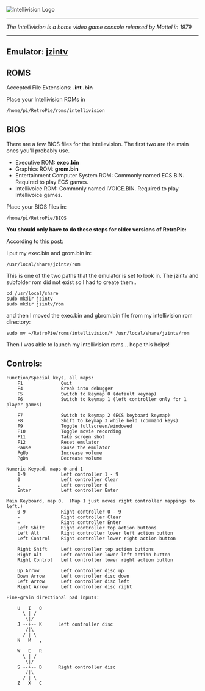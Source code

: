![Intellivision Logo](http://upload.wikimedia.org/wikipedia/en/a/aa/Intellivision_logo.gif)

***

_The Intellivision is a home video game console released by Mattel in 1979_

***
## Emulator: [jzintv](http://spatula-city.org/~im14u2c/intv/)

## ROMS
Accepted File Extensions: **.int .bin**

Place your Intellivision ROMs in
```
/home/pi/RetroPie/roms/intellivision
```
## BIOS
There are a few BIOS files for the Intellevision. The first two are the main ones you'll probably use.
* Executive ROM: **exec.bin**
* Graphics ROM: **grom.bin**
* Entertainment Computer System ROM: Commonly named ECS.BIN. Required to play ECS games. 
* Intellivoice ROM: Commonly named IVOICE.BIN. Required to play Intellivoice games. 

Place your BIOS files in:
```
/home/pi/RetroPie/BIOS
```
**You should only have to do these steps for older versions of RetroPie:**

According to [this post](http://blog.petrockblock.com/forums/topic/intellivision-emulation/#post-2208):

I put my exec.bin and grom.bin in:
```shell
/usr/local/share/jzintv/rom
```
This is one of the two paths that the emulator is set to look in. The jzintv and subfolder rom did not exist so I had to create them..
```shell
cd /usr/local/share
sudo mkdir jzintv
sudo mkdir jzintv/rom
```
and then I moved the exec.bin and gbrom.bin file from my intellivision rom directory:
```shell
sudo mv ~/RetroPie/roms/intellivision/* /usr/local/share/jzintv/rom
```

Then I was able to launch my intellivision roms… hope this helps!

## Controls:
```shell
Function/Special keys, all maps:
    F1              Quit
    F4              Break into debugger
    F5              Switch to keymap 0 (default keymap)
    F6              Switch to keymap 1 (left controller only for 1 player games)

    F7              Switch to keymap 2 (ECS keyboard keymap)
    F8              Shift to keymap 3 while held (command keys)
    F9              Toggle fullscreen/windowed 
    F10             Toggle movie recording 
    F11             Take screen shot
    F12             Reset emulator
    Pause           Pause the emulator
    PgUp            Increase volume
    PgDn            Decrease volume

Numeric Keypad, maps 0 and 1
    1-9             Left controller 1 - 9
    0               Left controller Clear
    .               Left controller 0
    Enter           Left controller Enter

Main Keyboard, map 0.  (Map 1 just moves right controller mappings to left.)
    0-9             Right controller 0 - 9
    -               Right controller Clear
    =               Right controller Enter
    Left Shift      Right controller top action buttons
    Left Alt        Right controller lower left action button
    Left Control    Right controller lower right action button

    Right Shift     Left controller top action buttons
    Right Alt       Left controller lower left action button
    Right Control   Left controller lower right action button

    Up Arrow        Left controller disc up
    Down Arrow      Left controller disc down
    Left Arrow      Left controller disc left
    Right Arrow     Left controller disc right

Fine-grain directional pad inputs:

    U   I   O
      \ | /
       \|/ 
    J --+-- K      Left controller disc
       /|\
      / | \
    N   M   , 
   
    W   E   R
      \ | /
       \|/ 
    S --+-- D      Right controller disc
       /|\
      / | \
    Z   X   C
```